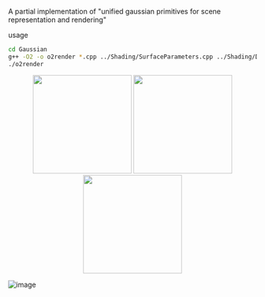 A partial implementation of "unified gaussian primitives for scene representation and rendering"

usage
```bash
cd Gaussian
g++ -O2 -o o2render *.cpp ../Shading/SurfaceParameters.cpp ../Shading/Disney.cpp ../Shading/Fresnel.cpp ../Shading/Ggx.cpp ../MathLib/*.cpp ../SystemLib/MemoryAllocation.cpp -I../ -I/home/qinhaoran/libs/include -L/home/qinhaoran/libs/lib -lfcl -lccd -lcnpy -lz --std=c++11 -pthread
./o2render
```

<p align="center">
  <img src="https://github.com/user-attachments/assets/edb5b2b9-2117-46d9-a257-5409e5803735" width="200">
  <img src="https://github.com/user-attachments/assets/24eb121f-de21-4bdf-93fd-3bcb628a812f" width="200">
  <img src="https://github.com/user-attachments/assets/0f12d1b9-ac65-4014-b629-513618cfcb41" width="200">
</p>

![image](https://github.com/user-attachments/assets/0f12d1b9-ac65-4014-b629-513618cfcb41)
